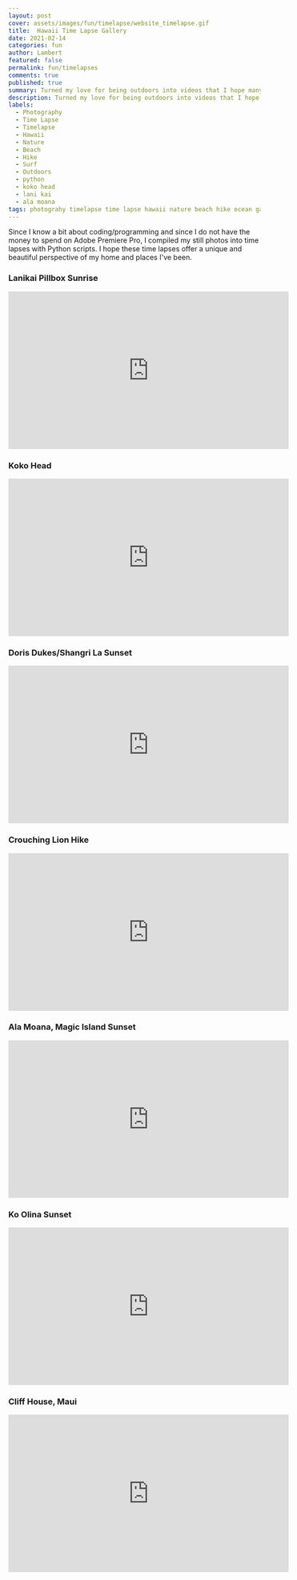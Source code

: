 ```yaml
---
layout: post
cover: assets/images/fun/timelapse/website_timelapse.gif
title:  Hawaii Time Lapse Gallery
date: 2021-02-14
categories: fun
author: Lambert
featured: false
permalink: fun/timelapses
comments: true
published: true
summary: Turned my love for being outdoors into videos that I hope many will enjoy. I set my camera up, hangout, and get a time lapse.  These time lapse mainly feature my home but also includes other places I have traveled to.
description: Turned my love for being outdoors into videos that I hope many will enjoy. I set my camera up, hangout, and get a time lapse.  These time lapse mainly feature my home but also includes other places I have traveled to. 
labels:
  - Photography
  - Time Lapse
  - Timelapse
  - Hawaii
  - Nature
  - Beach
  - Hike
  - Surf
  - Outdoors
  - python
  - koko head
  - lani kai
  - ala moana
tags: photograhy timelapse time lapse hawaii nature beach hike ocean gallery photo surf outdoors python code lanikai kokohead alamoana
---
```

Since I know a bit about coding/programming and since I do not have the money to spend on Adobe Premiere Pro, I 
compiled my still photos into time lapses with Python scripts.  I hope these time lapses offer a unique and beautiful 
perspective of my home and places I've been.

### Lanikai Pillbox Sunrise
<iframe width="560" height="315" src="https://www.youtube.com/embed/FFVC37qgb_U" frameborder="0" allow="accelerometer; 
autoplay; clipboard-write; encrypted-media; gyroscope; picture-in-picture" allowfullscreen></iframe>

### Koko Head
<iframe width="560" height="315" src="https://www.youtube.com/embed/34gemyEAZIU" frameborder="0" allow="accelerometer; 
autoplay; clipboard-write; encrypted-media; gyroscope; picture-in-picture" allowfullscreen></iframe>

### Doris Dukes/Shangri La Sunset
<iframe width="560" height="315" src="https://www.youtube.com/embed/EL5C6Oy-FSE" frameborder="0" allow="accelerometer; 
autoplay; clipboard-write; encrypted-media; gyroscope; picture-in-picture" allowfullscreen></iframe>

### Crouching Lion Hike
<iframe width="560" height="315" src="https://www.youtube.com/embed/LU4b1sxAZYo" frameborder="0" allow="accelerometer;
autoplay; clipboard-write; encrypted-media; gyroscope; picture-in-picture" allowfullscreen></iframe>
 
### Ala Moana, Magic Island Sunset
<iframe width="560" height="315" src="https://www.youtube.com/embed/qbHhwHPPOYE" frameborder="0" allow="accelerometer; 
autoplay; clipboard-write; encrypted-media; gyroscope; picture-in-picture" allowfullscreen></iframe>

### Ko Olina Sunset
<iframe width="560" height="315" src="https://www.youtube.com/embed/oQg4BiN1TAM" frameborder="0" allow="accelerometer; 
autoplay; clipboard-write; encrypted-media; gyroscope; picture-in-picture" allowfullscreen></iframe>

### Cliff House, Maui
<iframe width="560" height="315" src="https://www.youtube.com/embed/t0UCUCLoxPw" frameborder="0" allow="accelerometer; 
autoplay; clipboard-write; encrypted-media; gyroscope; picture-in-picture" allowfullscreen></iframe>
